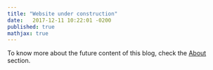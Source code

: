 ```yaml
---
title: "Website under construction"
date:   2017-12-11 10:22:01 -0200
published: true
mathjax: true
---
```




To know more about the future content of this blog, check the [About](https://yseulthb.github.io/about/) section. 
